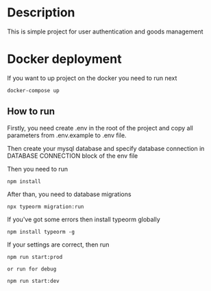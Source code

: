 # Description
This is simple project for user authentication and goods management

# Docker deployment
If you want to up project on the docker you need to run next

```
docker-compose up
```

## How to run
Firstly, you need create .env in the root of the project
and copy all parameters from .env.example to .env file.  

Then create your mysql database and specify database connection in DATABASE CONNECTION block
of the env file

Then you need to run

```
npm install
```

After than, you need to database migrations

```
npx typeorm migration:run
```

If you've got some errors then install typeorm globally

```
npm install typeorm -g
```

If your settings are correct, then run

```
npm run start:prod

or run for debug

npm run start:dev
```